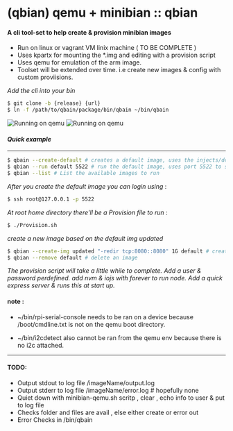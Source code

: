 # (qbian) qemu + minibian :: qbian

#### A cli tool-set to help create & provision minibian images

* Run on linux or vagrant VM linix machine ( TO BE COMPLETE )
* Uses kpartx for mounting the *.img and editing with a provision script
* Uses qemu for emulation of the arm image.
* Toolset will be extended over time. i.e create new images & config with custom proviisions.

_Add the cli into your bin_
```bash
$ git clone -b {release} {url}
$ ln -f /path/to/qbain/package/bin/qbain ~/bin/qbain
```

![Running on qemu](/../images/run-img.png?raw=true "Running on qemu")
![Running on qemu](https://raw.githubusercontent.com/trojanspike/qbian/images/run-img.png)


#### _Quick example_

---
```bash
$ qbain --create-default # creates a default image, uses the injects/default folder as injects
$ qbian --run default 5522 # run the default image, uses port 5522 to ssh
$ qbian --list # List the available images to run
```
_After you create the default image you can login using_ :
```bash
$ ssh root@127.0.0.1 -p 5522
```
_At root home directory there'll be a Provision file to run_ :
```bash
$ ./Provision.sh
```
_create a new image based on the default img updated_
```bash
$ qbian --create-img updated "-redir tcp:8080::8080" 1G default # create new images using the default img, Injects/updated folder required
$ qbian --remove default # delete an image
```

_The provision script will take a little while to complete. Add a user & password perdefined. add nvm & iojs with forever to run node. Add a quick express server & runs this at start up._

#### note :

* ~/bin/rpi-serial-console needs to be ran on a device because /boot/cmdline.txt is not on the qemu boot directory.

* ~/bin/i2cdetect also cannot be ran from the qemu env because there is no i2c attached.
---

#### TODO:

* Output stdout to log file /imageName/output.log
* Output stderr to log file /imageName/error.log # hopefully none
* Quiet down with minibian-qemu.sh scritp , clear , echo info to user & put to log file
* Checks folder and files are avail , else either create or error out
* Error Checks in /bin/qbain 
